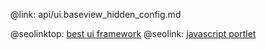 @link: api/ui.baseview_hidden_config.md

@seolinktop: [best ui framework](https://webix.com)
@seolink: [javascript portlet](https://webix.com/widget/portlet/)